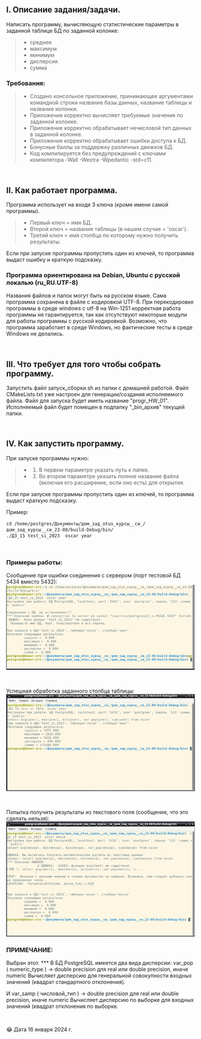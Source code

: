 ## I. Описание задания/задачи.

Написать программу, вычисляющую статистические параметры в заданной таблице БД по заданной колонке:
> * среднее
> * максимум
> * минимум
> * дисперсия
> * сумма

### Требования:
> * Создано консольное приложение, принимающее аргументами командной строки название базы данных, название таблицы и название колонки.
> * Приложение корректно вычисляет требуемые значения по заданной колонке.
> * Приложение корректно обрабатывает нечисловой тип данных в заданной колонке.
> * Приложение корректно обрабатывает ошибки доступа к БД.
> * Бонусные баллы за поддержку различных движков БД.
> * Код компилируется без предупреждений с ключами компилятора -Wall -Wextra -Wpedantic -std=c11.

<p> &nbsp; </p> 


## II. Как работает программа.

Программа использует на входе 3 ключа (кроме имени самой программы). 
> * Первый ключ = имя БД. 
> * Второй ключ = название таблицы (в нашем случае = 'oscar').
> * Третий ключ = имя столбца по которому нужно получить результаты.

Если при запуске программы пропустить один из ключей, то программа выдаст ошибку и краткую подсказку.

### Программа ориентирована на Debian, Ubuntu с русской локалью (ru_RU.UTF-8)

Названия файлов и папок могут быть на русском языке. Сама программа сохранена в файле с кодировкой UTF-8. 
При перекодировке программы в среде windows с utf-8 на Win-1251 корректная работа программы не гарантируется, так как  отсутствуют некоторые модули для работы программы с русской кодировкой. Возможно, что программа заработает в среде Windows, но фактические тесты в среде Windows не делались. 

<p> &nbsp; </p> 


## III. Что требует для того чтобы собрать программу.

Запустить файл запуск_сборки.sh из папки с домашней работой. Файл CMakeLists.txt уже настроен для генерации/создания исполняемого файла. 
Файл для запуска будет иметь название "progr_HW_01".
Исполняемый файл будет помещен в подпапку "_bin_архив" текущей папки.

<p> &nbsp; </p> 


## IV. Как запустить программу.

При запуске программы нужно: 
> * 1) В первом параметре указать путь к папке.
> * 2) Во втором параметре указать полное название файла (включая его расширение, если оно есть) для открытия.

Если при запуске программы пропустить один из ключей, то программа выдаст краткую подсказку.

Пример: 

```
cd /home/postgres/Документы/дом_зад_otus_курсы__си_/дом_зад_курсы__си_23-08/build-Debug/bin/
./ДЗ_15 test_si_2023  oscar year
```

<p> &nbsp; </p> 

### Примеры работы:

Сообщение при ошибки соединения с сервером (порт тестовой БД 5434 вместо 5432):
![Ошибка соединения с сервером](https://github.com/Sartakov-Aleksey/OTUS_2023_C07_HW/blob/main/DZ_15/img/error_connect.png)

<p> &nbsp; </p> 


Успешная обработка заданного столбца таблицы:
![Успешная обработка](https://github.com/Sartakov-Aleksey/OTUS_2023_C07_HW/blob/main/DZ_15/img/ok.png)

<p> &nbsp; </p> 

Попытка получить результаты из текстового поля (сообщение, что это сделать нельзя):
![Попытка получить результаты из текстового поля](https://github.com/Sartakov-Aleksey/OTUS_2023_C07_HW/blob/main/DZ_15/img/column_as_text.png)

###  ПРИМЕЧАНИЕ:

Выбран этот. *** В БД PostgreSQL имеется два вида дисперсии: var_pop ( numeric_type ) → double precision для real или double precision,  иначе numeric Вычисляет дисперсию для генеральной совокупности входных значений (квадрат стандартного отклонения).

И var_samp ( числовой_тип ) → double precision для real или double precision, иначе numeric Вычисляет дисперсию по выборке для входных значений (квадрат отклонения по выборке.
 

<p> &nbsp; </p> 

😂 Дата 16 января 2024 г.

<p> &nbsp; </p> 
